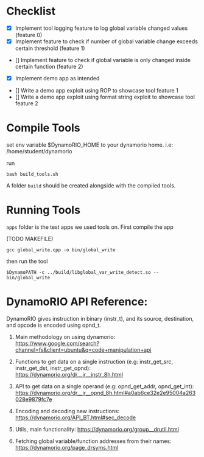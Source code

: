 # Checklist

- [x] Implement tool logging feature to log global variable changed values (feature 0)
- [x] Implement feature to check if number of global variable change exceeds certain threshold (feature 1)
- [] Implement feature to check if global variable is only changed inside certain function (feature 2)
- [x] Implement demo app as intended
- [] Write a demo app exploit using ROP to showcase tool feature 1
- [] Write a demo app exploit using format string exploit to showcase tool feature 2

# Compile Tools

set env variable $DynamoRIO_HOME to your dynamorio home. i.e: /home/student/dynamorio

run 
```
bash build_tools.sh
```

A folder `build` should be created alongside with the compiled tools.

# Running Tools

`apps` folder is the test apps we used tools on. First compile the app

(TODO MAKEFILE)

```
gcc global_write.cpp -o bin/global_write
```

then run the tool 

```
$DynamoPATH -c ../build/libglobal_var_write_detect.so -- bin/global_write
```

# DynamoRIO API Reference:

DynamoRIO gives instruction in binary (instr_t), and its source, destination, and opcode is encoded using opnd_t.

1. Main methodology on using dynamorio: https://www.google.com/search?channel=fs&client=ubuntu&q=code+manipulation+api

2. Functions to get data on a single instruction (e.g: instr_get_src, instr_get_dst, instr_get_opnd): https://dynamorio.org/dr__ir__instr_8h.html

3. API to get data on a single operand (e.g: opnd_get_addr, opnd_get_int): https://dynamorio.org/dr__ir__opnd_8h.html#a0ab6ce32e2e95004a263028e9879fc7e

4. Encoding and decoding new instructions: https://dynamorio.org/API_BT.html#sec_decode

5. Utils, main functionality: https://dynamorio.org/group__drutil.html

6. Fetching global variable/function addresses from their names: https://dynamorio.org/page_drsyms.html

